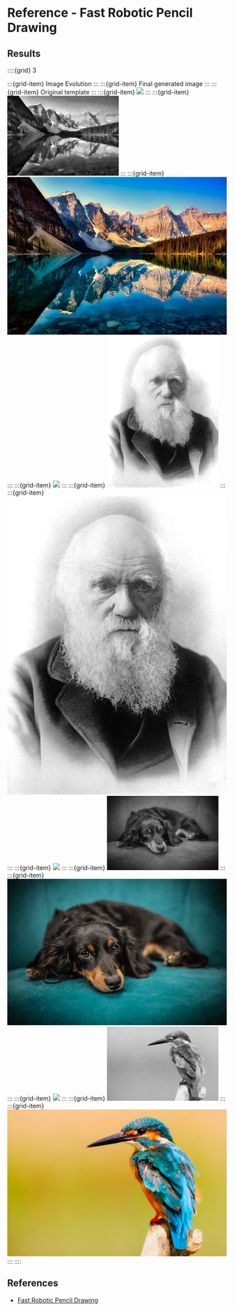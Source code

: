 # Reference - Fast Robotic Pencil Drawing


## Results

::::{grid} 3

:::{grid-item}
Image Evolution
:::
:::{grid-item}
Final generated image
:::
:::{grid-item}
Original template
:::
:::{grid-item}
![](../figs/robotic_drawing/fast_robotic/moraine_lake_2022-02-13_16.56.08.447562.gif)
:::
:::{grid-item}
![](../figs/robotic_drawing/fast_robotic/moraine_lake_2022-02-13_16.56.08.447562.png)
:::
:::{grid-item}
![](../figs/robotic_drawing/fast_robotic/moraine_lake.jpg)
:::
:::{grid-item}
![](../figs/robotic_drawing/fast_robotic/Darwin_enhanced_2022-02-13_16.42.46.246147.gif)
:::
:::{grid-item}
![](../figs/robotic_drawing/fast_robotic/Darwin_enhanced_2022-02-13_16.42.46.246147.png)
:::
:::{grid-item}
![](../figs/robotic_drawing/fast_robotic/Darwin_enhanced.jpg)
:::
:::{grid-item}
![](../figs/robotic_drawing/fast_robotic/dog_2022-02-13_17.18.00.671460.gif)
:::
:::{grid-item}
![](../figs/robotic_drawing/fast_robotic/dog_2022-02-13_17.18.00.671460.png)
:::
:::{grid-item}
![](../figs/robotic_drawing/fast_robotic/dog.jpg)
:::
:::{grid-item}
![](../figs/robotic_drawing/fast_robotic/kingfisher_2022-02-13_17.33.58.817652.gif)
:::
:::{grid-item}
![](../figs/robotic_drawing/fast_robotic/kingfisher_2022-02-13_17.33.58.817652.png)
:::
:::{grid-item}
![](../figs/robotic_drawing/fast_robotic/kingfisher.jpg)
:::
::::

 ## References

 - [Fast Robotic Pencil Drawing](https://github.com/xgoga/FastRoboticPencilDrawing)
  